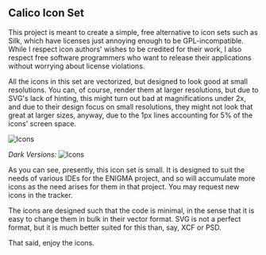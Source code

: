## Calico Icon Set ##

This project is meant to create a simple, free alternative to icon sets such as Silk, which have licenses just annoying enough to be GPL-incompatible. While I respect icon authors' wishes to be credited for their work, I also respect free software programmers who want to release their applications without worrying about license violations.

All the icons in this set are vectorized, but designed to look good at small resolutions. You can, of course, render them at larger resolutions, but due to SVG's lack of hinting, this might turn out bad at magnifications under 2x, and due to their design focus on small resolutions, they might not look that great at larger sizes, anyway, due to the 1px lines accounting for 5% of the icons' screen space.

![Icons](http://enigma-dev.github.io/Calico-Icon/icons.svg "Icon Set")

*Dark Versions:*
![Icons](http://enigma-dev.github.io/Calico-Icon/icons-dark.svg "Dark Icon Set")

As you can see, presently, this icon set is small. It is designed to suit the needs of various IDEs for the ENIGMA project, and so will accumulate more icons as the need arises for them in that project. You may request new icons in the tracker.

The icons are designed such that the code is minimal, in the sense that it is easy to change them in bulk in their vector format. SVG is not a perfect format, but it is much better suited for this than, say, XCF or PSD.

That said, enjoy the icons.
